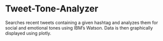 # Tweet-Tone-Analyzer
Searches recent tweets containing a given hashtag and analyzes them for social and emotional tones using IBM’s Watson. Data is then graphically displayed using plotly.

